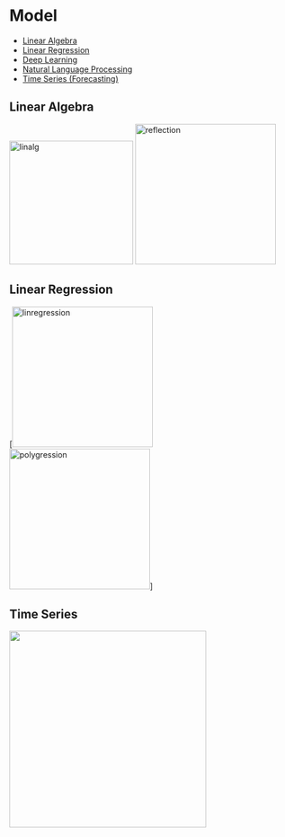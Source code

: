 # Model

- [Linear Algebra](#linear-algebra)
- [Linear Regression](#linear-regression)
- [Deep Learning](https://github.com/clarentcelsia/PyML/tree/master/deeplearning)
- [Natural Language Processing](https://github.com/clarentcelsia/PyML/tree/master/nlp)
- [Time Series (Forecasting)](https://github.com/clarentcelsia/PyML/tree/master/forecasting)

Linear Algebra
---------------
<img src="https://user-images.githubusercontent.com/66846357/171807538-b4449070-55cc-41b4-96da-d077d156a5bf.png" alt="linalg" width=220/>
<img src="https://user-images.githubusercontent.com/66846357/171807534-afedf3a3-400e-4c27-97b7-af64ad466c89.png" alt="reflection" width=250/>

Linear Regression
----------------
[<img src = "https://user-images.githubusercontent.com/66846357/171813767-b0dbce22-e4d9-4833-ab57-84a19a9b4b8b.png" alt="linregression" width=250 label="sds"/>
<img src="https://user-images.githubusercontent.com/66846357/171813772-878b041f-504d-4dd5-ba2f-1c57440ff251.png" alt="polygression" width=250/>]

Time Series
-----------
<img src="https://user-images.githubusercontent.com/66846357/176993700-40fdbdca-005a-48fc-af4f-d91e941522fc.png" width=350>
